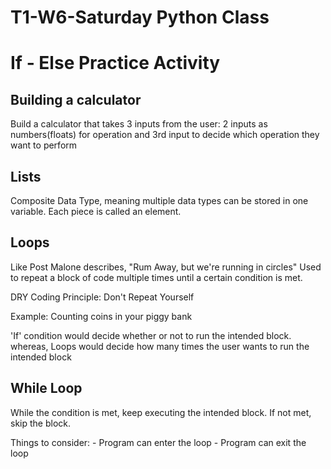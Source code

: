 # T1-W6-Saturday Python Class 

# If - Else Practice Activity 

## Building a calculator 
Build a calculator that takes 3 inputs from the user: 2 inputs as numbers(floats) for operation and 3rd input to decide which operation they want to perform

## Lists
Composite Data Type, meaning multiple data types can be stored in one variable. Each piece is called an element.

## Loops
Like Post Malone describes, "Rum Away, but we're running in circles" Used to repeat a block of code multiple times until a certain condition is met.

DRY Coding Principle: Don't Repeat Yourself

Example: Counting coins in your piggy bank

'If' condition would decide whether or not to run the intended block. whereas, Loops would decide how many times the user wants to run the intended block

## While Loop
While the condition is met, keep executing the intended block. If not met, skip the block.

Things to consider: - Program can enter the loop - Program can exit the loop